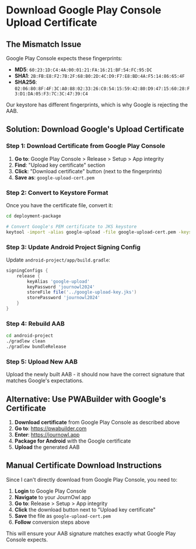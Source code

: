 # Download Google Play Console Upload Certificate

## The Mismatch Issue
Google Play Console expects these fingerprints:
- **MD5**: `60:23:1D:C4:4A:00:01:21:FA:16:21:BF:54:FC:95:DC`
- **SHA1**: `2B:FB:E8:F2:7B:2F:68:B0:2D:4C:D9:F7:E8:BD:4A:F5:14:86:65:4F`
- **SHA256**: `02:06:80:8F:4F:3C:A0:88:02:33:26:C0:54:15:59:42:80:D9:47:15:60:28:F3:D1:DA:05:F3:7C:3C:47:39:C4`

Our keystore has different fingerprints, which is why Google is rejecting the AAB.

## Solution: Download Google's Upload Certificate

### Step 1: Download Certificate from Google Play Console
1. **Go to**: Google Play Console > Release > Setup > App integrity
2. **Find**: "Upload key certificate" section
3. **Click**: "Download certificate" button (next to the fingerprints)
4. **Save as**: `google-upload-cert.pem`

### Step 2: Convert to Keystore Format
Once you have the certificate file, convert it:

```bash
cd deployment-package

# Convert Google's PEM certificate to JKS keystore
keytool -import -alias google-upload -file google-upload-cert.pem -keystore google-upload-key.jks -storepass journowl2024
```

### Step 3: Update Android Project Signing Config
Update `android-project/app/build.gradle`:

```gradle
signingConfigs {
    release {
        keyAlias 'google-upload'
        keyPassword 'journowl2024'
        storeFile file('../google-upload-key.jks')
        storePassword 'journowl2024'
    }
}
```

### Step 4: Rebuild AAB
```bash
cd android-project
./gradlew clean
./gradlew bundleRelease
```

### Step 5: Upload New AAB
Upload the newly built AAB - it should now have the correct signature that matches Google's expectations.

## Alternative: Use PWABuilder with Google's Certificate

1. **Download certificate** from Google Play Console as described above
2. **Go to**: https://pwabuilder.com
3. **Enter**: https://journowl.app
4. **Package for Android** with the Google certificate
5. **Upload** the generated AAB

## Manual Certificate Download Instructions

Since I can't directly download from Google Play Console, you need to:

1. **Login** to Google Play Console
2. **Navigate** to your JournOwl app
3. **Go to**: Release > Setup > App integrity
4. **Click** the download button next to "Upload key certificate"
5. **Save** the file as `google-upload-cert.pem`
6. **Follow** conversion steps above

This will ensure your AAB signature matches exactly what Google Play Console expects.